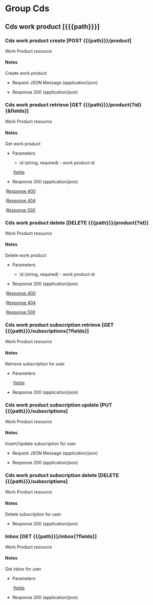 # Group Cds

## Cds work product [{{{path}}}]

### Cds work product create [POST {{{path}}}/product]

Work Product resource

#### Notes

Create work product

+ Request JSON Message (application/json)

+ Response 200 (application/json)


### Cds work product retrieve [GET {{{path}}}/product{?id}{&fields}]

Work Product resource

#### Notes

Get work product

+ Parameters

    + id (string, required) - work product id

    :[fields]({{{common}}}/parameters/fields.md)


+ Response 200 (application/json)

:[Response 400]({{{common}}}/responses/400.md)

:[Response 404]({{{common}}}/responses/404.md)

:[Response 500]({{{common}}}/responses/500.md)


### Cds work product delete [DELETE {{{path}}}/product{?id}]

Work Product resource

#### Notes

Delete work product

+ Parameters

    + id (string, required) - work product id


+ Response 200 (application/json)

:[Response 400]({{{common}}}/responses/400.md)

:[Response 404]({{{common}}}/responses/404.md)

:[Response 500]({{{common}}}/responses/500.md)


### Cds work product subscription retrieve [GET {{{path}}}/subscriptions{?fields}]

Work Product resource

#### Notes

Retrieve subscription for user

+ Parameters

    :[fields]({{{common}}}/parameters/fields.md)


+ Response 200 (application/json)


### Cds work product subscription update [PUT {{{path}}}/subscriptions]

Work Product resource

#### Notes

Insert/Update subscription for user

+ Request JSON Message (application/json)

+ Response 200 (application/json)


### Cds work product subscription delete [DELETE {{{path}}}/subscriptions]

Work Product resource

#### Notes

Delete subscription for user

+ Response 200 (application/json)


### Inbox [GET {{{path}}}/inbox{?fields}]

Work Product resource

#### Notes

Get inbox for user

+ Parameters

    :[fields]({{{common}}}/parameters/fields.md)


+ Response 200 (application/json)

